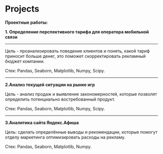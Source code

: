# Projects
  

</h>**Проектные работы:**</h>

**1. Определение перспективного тарифа для оператора мобильной связи**

***
Цель - проанализировать поведение клиентов и понять, какой тариф приносит больше денег, это поможет скорректировать рекламный бюджет компании.

Стек: Pandas, Seaborn, Matplotlib, Numpy, Scipy.
***
**2.Анализ текущей ситуации на рынке игр**

Цель - анализ продаж и выявление закономерностей, которые позволят определить потенциально востребованный продукт.

Стек: Pandas, Seaborn, Matplotlib, Numpy, Scipy.
***
**3.Аналитика сайта Яндекс.Афиша**

Цель: cделать определённые выводы и рекомендации, которые помогут отделу маркетинга оптимизировать расходы на рекламу. 

Стек: Pandas, Seaborn, Matplotlib, Numpy.
